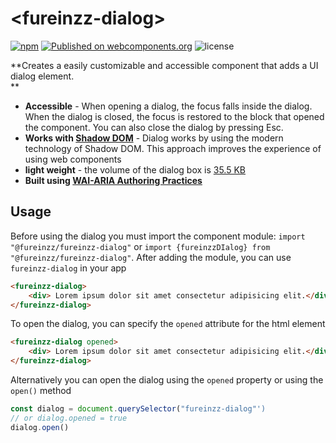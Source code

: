 # &lt;fureinzz-dialog&gt;

[![npm](https://img.shields.io/npm/v/@fureinzz/fureinzz-dialog?style=flat-square)](https://www.npmjs.com/package/@fureinzz/fureinzz-dialog)
[![Published on webcomponents.org](https://img.shields.io/badge/webcomponents.org-published-blue.svg?style=flat-square)](https://www.webcomponents.org/element/@fureinzz/fureinzz-dialog)
![license](https://img.shields.io/github/license/fureinzz/fureinzz-dialog?style=flat-square)


**Creates a easily customizable and accessible component that adds a UI dialog element.  
**
+ **Accessible** -  When opening a dialog, the focus falls inside the dialog. When the dialog is closed, the focus is restored to the block that opened the component. You can also close the dialog by pressing Esc.
+ **Works with [Shadow DOM](http://https://developer.mozilla.org/en-US/docs/Web/Web_Components/Using_shadow_DOM "Shadow DOM")** - Dialog works by using the modern technology of Shadow DOM. This approach improves the experience of using web components
+ **light weight** - the volume of the dialog box is [35.5 KB](https://www.npmjs.com/package/@fureinzz/fureinzz-dialog)
+ **Built using  [WAI-ARIA Authoring Practices](https://www.w3.org/TR/wai-aria-practices/#dialog_modal)**


## Usage
Before using the dialog you must import the component module: `import "@fureinzz/fureinzz-dialog"` or `import {fureinzzDIalog} from "@fureinzz/fureinzz-dialog"`.  After adding the module, you can use `fureinzz-dialog` in your app

```html
<fureinzz-dialog>
    <div> Lorem ipsum dolor sit amet consectetur adipisicing elit.</div>
</fureinzz-dialog>
```

To open the dialog, you can specify the `opened` attribute for the html element
```html
<fureinzz-dialog opened>
    <div> Lorem ipsum dolor sit amet consectetur adipisicing elit.</div>
</fureinzz-dialog>
```

Alternatively you can open the dialog using the `opened` property or using the `open()` method
```javascript
const dialog = document.querySelector("fureinzz-dialog"')
// or dialog.opened = true 
dialog.open()
```

